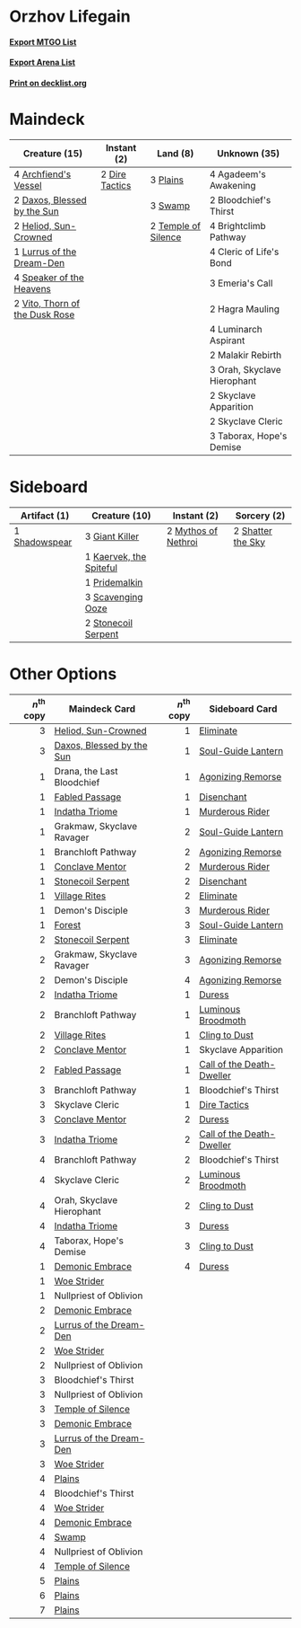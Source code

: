 # Orzhov Lifegain

#### [Export MTGO List](../collection/Orzhov%20Lifegain/Orzhov%20Lifegain.txt)
#### [Export Arena List](../collection/Orzhov%20Lifegain/Orzhov%20Lifegain_arena.txt)
#### [Print on decklist.org](http://decklist.org/?deckmain=4%09Agadeem's%20Awakening%0A4%09Archfiend's%20Vessel%0A2%09Bloodchief's%20Thirst%0A4%09Brightclimb%20Pathway%0A4%09Cleric%20of%20Life's%20Bond%0A2%09Daxos,%20Blessed%20by%20the%20Sun%0A2%09Dire%20Tactics%0A3%09Emeria's%20Call%0A2%09Hagra%20Mauling%0A2%09Heliod,%20Sun-Crowned%0A4%09Luminarch%20Aspirant%0A1%09Lurrus%20of%20the%20Dream-Den%0A2%09Malakir%20Rebirth%0A3%09Orah,%20Skyclave%20Hierophant%0A3%09Plains%0A2%09Skyclave%20Apparition%0A2%09Skyclave%20Cleric%0A4%09Speaker%20of%20the%20Heavens%0A3%09Swamp%0A3%09Taborax,%20Hope's%20Demise%0A2%09Temple%20of%20Silence%0A2%09Vito,%20Thorn%20of%20the%20Dusk%20Rose&deckside=3%09Giant%20Killer%0A1%09Kaervek,%20the%20Spiteful%0A2%09Mythos%20of%20Nethroi%0A1%09Pridemalkin%0A3%09Scavenging%20Ooze%0A1%09Shadowspear%0A2%09Shatter%20the%20Sky%0A2%09Stonecoil%20Serpent)
# Maindeck

|                                              Creature (15)                                              |                                       Instant (2)                                       |                                           Land (8)                                           |       Unknown (35)        |
|---------------------------------------------------------------------------------------------------------|-----------------------------------------------------------------------------------------|----------------------------------------------------------------------------------------------|---------------------------|
|4 [Archfiend's Vessel](http://gatherer.wizards.com/Pages/Card/Details.aspx?multiverseid=485411)          |2 [Dire Tactics](http://gatherer.wizards.com/Pages/Card/Details.aspx?multiverseid=479703)|3 [Plains](http://gatherer.wizards.com/Pages/Card/Details.aspx?multiverseid=439856)           |4 Agadeem's Awakening      |
|2 [Daxos, Blessed by the Sun](http://gatherer.wizards.com/Pages/Card/Details.aspx?multiverseid=476260)   |                                                                                         |3 [Swamp](http://gatherer.wizards.com/Pages/Card/Details.aspx?multiverseid=439858)            |2 Bloodchief's Thirst      |
|2 [Heliod, Sun-Crowned](http://gatherer.wizards.com/Pages/Card/Details.aspx?multiverseid=476269)         |                                                                                         |2 [Temple of Silence](http://gatherer.wizards.com/Pages/Card/Details.aspx?multiverseid=373522)|4 Brightclimb Pathway      |
|1 [Lurrus of the Dream-Den](http://gatherer.wizards.com/Pages/Card/Details.aspx?multiverseid=479746)     |                                                                                         |                                                                                              |4 Cleric of Life's Bond    |
|4 [Speaker of the Heavens](http://gatherer.wizards.com/Pages/Card/Details.aspx?multiverseid=488246)      |                                                                                         |                                                                                              |3 Emeria's Call            |
|2 [Vito, Thorn of the Dusk Rose](http://gatherer.wizards.com/Pages/Card/Details.aspx?multiverseid=485450)|                                                                                         |                                                                                              |2 Hagra Mauling            |
|                                                                                                         |                                                                                         |                                                                                              |4 Luminarch Aspirant       |
|                                                                                                         |                                                                                         |                                                                                              |2 Malakir Rebirth          |
|                                                                                                         |                                                                                         |                                                                                              |3 Orah, Skyclave Hierophant|
|                                                                                                         |                                                                                         |                                                                                              |2 Skyclave Apparition      |
|                                                                                                         |                                                                                         |                                                                                              |2 Skyclave Cleric          |
|                                                                                                         |                                                                                         |                                                                                              |3 Taborax, Hope's Demise   |


# Sideboard

|                                      Artifact (1)                                      |                                          Creature (10)                                           |                                         Instant (2)                                          |                                        Sorcery (2)                                         |
|----------------------------------------------------------------------------------------|--------------------------------------------------------------------------------------------------|----------------------------------------------------------------------------------------------|--------------------------------------------------------------------------------------------|
|1 [Shadowspear](http://gatherer.wizards.com/Pages/Card/Details.aspx?multiverseid=476487)|3 [Giant Killer](http://gatherer.wizards.com/Pages/Card/Details.aspx?multiverseid=472976)         |2 [Mythos of Nethroi](http://gatherer.wizards.com/Pages/Card/Details.aspx?multiverseid=479617)|2 [Shatter the Sky](http://gatherer.wizards.com/Pages/Card/Details.aspx?multiverseid=476288)|
|                                                                                        |1 [Kaervek, the Spiteful](http://gatherer.wizards.com/Pages/Card/Details.aspx?multiverseid=485429)|                                                                                              |                                                                                            |
|                                                                                        |1 [Pridemalkin](http://gatherer.wizards.com/Pages/Card/Details.aspx?multiverseid=485519)          |                                                                                              |                                                                                            |
|                                                                                        |3 [Scavenging Ooze](http://gatherer.wizards.com/Pages/Card/Details.aspx?multiverseid=420783)      |                                                                                              |                                                                                            |
|                                                                                        |2 [Stonecoil Serpent](http://gatherer.wizards.com/Pages/Card/Details.aspx?multiverseid=473197)    |                                                                                              |                                                                                            |


# Other Options

|*n*<sup>th</sup> copy|                                           Maindeck Card                                            |*n*<sup>th</sup> copy|                                           Sideboard Card                                           |
|--------------------:|----------------------------------------------------------------------------------------------------|--------------------:|----------------------------------------------------------------------------------------------------|
|                    3|[Heliod, Sun-Crowned](http://gatherer.wizards.com/Pages/Card/Details.aspx?multiverseid=476269)      |                    1|[Eliminate](http://gatherer.wizards.com/Pages/Card/Details.aspx?multiverseid=485420)                |
|                    3|[Daxos, Blessed by the Sun](http://gatherer.wizards.com/Pages/Card/Details.aspx?multiverseid=476260)|                    1|[Soul-Guide Lantern](http://gatherer.wizards.com/Pages/Card/Details.aspx?multiverseid=476488)       |
|                    1|Drana, the Last Bloodchief                                                                          |                    1|[Agonizing Remorse](http://gatherer.wizards.com/Pages/Card/Details.aspx?multiverseid=476334)        |
|                    1|[Fabled Passage](http://gatherer.wizards.com/Pages/Card/Details.aspx?multiverseid=473206)           |                    1|[Disenchant](http://gatherer.wizards.com/Pages/Card/Details.aspx?multiverseid=847)                  |
|                    1|[Indatha Triome](http://gatherer.wizards.com/Pages/Card/Details.aspx?multiverseid=479768)           |                    1|[Murderous Rider](http://gatherer.wizards.com/Pages/Card/Details.aspx?multiverseid=473059)          |
|                    1|Grakmaw, Skyclave Ravager                                                                           |                    2|[Soul-Guide Lantern](http://gatherer.wizards.com/Pages/Card/Details.aspx?multiverseid=476488)       |
|                    1|Branchloft Pathway                                                                                  |                    2|[Agonizing Remorse](http://gatherer.wizards.com/Pages/Card/Details.aspx?multiverseid=476334)        |
|                    1|[Conclave Mentor](http://gatherer.wizards.com/Pages/Card/Details.aspx?multiverseid=485539)          |                    2|[Murderous Rider](http://gatherer.wizards.com/Pages/Card/Details.aspx?multiverseid=473059)          |
|                    1|[Stonecoil Serpent](http://gatherer.wizards.com/Pages/Card/Details.aspx?multiverseid=473197)        |                    2|[Disenchant](http://gatherer.wizards.com/Pages/Card/Details.aspx?multiverseid=847)                  |
|                    1|[Village Rites](http://gatherer.wizards.com/Pages/Card/Details.aspx?multiverseid=485449)            |                    2|[Eliminate](http://gatherer.wizards.com/Pages/Card/Details.aspx?multiverseid=485420)                |
|                    1|Demon's Disciple                                                                                    |                    3|[Murderous Rider](http://gatherer.wizards.com/Pages/Card/Details.aspx?multiverseid=473059)          |
|                    1|[Forest](http://gatherer.wizards.com/Pages/Card/Details.aspx?multiverseid=439860)                   |                    3|[Soul-Guide Lantern](http://gatherer.wizards.com/Pages/Card/Details.aspx?multiverseid=476488)       |
|                    2|[Stonecoil Serpent](http://gatherer.wizards.com/Pages/Card/Details.aspx?multiverseid=473197)        |                    3|[Eliminate](http://gatherer.wizards.com/Pages/Card/Details.aspx?multiverseid=485420)                |
|                    2|Grakmaw, Skyclave Ravager                                                                           |                    3|[Agonizing Remorse](http://gatherer.wizards.com/Pages/Card/Details.aspx?multiverseid=476334)        |
|                    2|Demon's Disciple                                                                                    |                    4|[Agonizing Remorse](http://gatherer.wizards.com/Pages/Card/Details.aspx?multiverseid=476334)        |
|                    2|[Indatha Triome](http://gatherer.wizards.com/Pages/Card/Details.aspx?multiverseid=479768)           |                    1|[Duress](http://gatherer.wizards.com/Pages/Card/Details.aspx?multiverseid=14557)                    |
|                    2|Branchloft Pathway                                                                                  |                    1|[Luminous Broodmoth](http://gatherer.wizards.com/Pages/Card/Details.aspx?multiverseid=479541)       |
|                    2|[Village Rites](http://gatherer.wizards.com/Pages/Card/Details.aspx?multiverseid=485449)            |                    1|[Cling to Dust](http://gatherer.wizards.com/Pages/Card/Details.aspx?multiverseid=476338)            |
|                    2|[Conclave Mentor](http://gatherer.wizards.com/Pages/Card/Details.aspx?multiverseid=485539)          |                    1|Skyclave Apparition                                                                                 |
|                    2|[Fabled Passage](http://gatherer.wizards.com/Pages/Card/Details.aspx?multiverseid=473206)           |                    1|[Call of the Death-Dweller](http://gatherer.wizards.com/Pages/Card/Details.aspx?multiverseid=479598)|
|                    3|Branchloft Pathway                                                                                  |                    1|Bloodchief's Thirst                                                                                 |
|                    3|Skyclave Cleric                                                                                     |                    1|[Dire Tactics](http://gatherer.wizards.com/Pages/Card/Details.aspx?multiverseid=479703)             |
|                    3|[Conclave Mentor](http://gatherer.wizards.com/Pages/Card/Details.aspx?multiverseid=485539)          |                    2|[Duress](http://gatherer.wizards.com/Pages/Card/Details.aspx?multiverseid=14557)                    |
|                    3|[Indatha Triome](http://gatherer.wizards.com/Pages/Card/Details.aspx?multiverseid=479768)           |                    2|[Call of the Death-Dweller](http://gatherer.wizards.com/Pages/Card/Details.aspx?multiverseid=479598)|
|                    4|Branchloft Pathway                                                                                  |                    2|Bloodchief's Thirst                                                                                 |
|                    4|Skyclave Cleric                                                                                     |                    2|[Luminous Broodmoth](http://gatherer.wizards.com/Pages/Card/Details.aspx?multiverseid=479541)       |
|                    4|Orah, Skyclave Hierophant                                                                           |                    2|[Cling to Dust](http://gatherer.wizards.com/Pages/Card/Details.aspx?multiverseid=476338)            |
|                    4|[Indatha Triome](http://gatherer.wizards.com/Pages/Card/Details.aspx?multiverseid=479768)           |                    3|[Duress](http://gatherer.wizards.com/Pages/Card/Details.aspx?multiverseid=14557)                    |
|                    4|Taborax, Hope's Demise                                                                              |                    3|[Cling to Dust](http://gatherer.wizards.com/Pages/Card/Details.aspx?multiverseid=476338)            |
|                    1|[Demonic Embrace](http://gatherer.wizards.com/Pages/Card/Details.aspx?multiverseid=488255)          |                    4|[Duress](http://gatherer.wizards.com/Pages/Card/Details.aspx?multiverseid=14557)                    |
|                    1|[Woe Strider](http://gatherer.wizards.com/Pages/Card/Details.aspx?multiverseid=476374)              |                     |                                                                                                    |
|                    1|Nullpriest of Oblivion                                                                              |                     |                                                                                                    |
|                    2|[Demonic Embrace](http://gatherer.wizards.com/Pages/Card/Details.aspx?multiverseid=488255)          |                     |                                                                                                    |
|                    2|[Lurrus of the Dream-Den](http://gatherer.wizards.com/Pages/Card/Details.aspx?multiverseid=479746)  |                     |                                                                                                    |
|                    2|[Woe Strider](http://gatherer.wizards.com/Pages/Card/Details.aspx?multiverseid=476374)              |                     |                                                                                                    |
|                    2|Nullpriest of Oblivion                                                                              |                     |                                                                                                    |
|                    3|Bloodchief's Thirst                                                                                 |                     |                                                                                                    |
|                    3|Nullpriest of Oblivion                                                                              |                     |                                                                                                    |
|                    3|[Temple of Silence](http://gatherer.wizards.com/Pages/Card/Details.aspx?multiverseid=373522)        |                     |                                                                                                    |
|                    3|[Demonic Embrace](http://gatherer.wizards.com/Pages/Card/Details.aspx?multiverseid=488255)          |                     |                                                                                                    |
|                    3|[Lurrus of the Dream-Den](http://gatherer.wizards.com/Pages/Card/Details.aspx?multiverseid=479746)  |                     |                                                                                                    |
|                    3|[Woe Strider](http://gatherer.wizards.com/Pages/Card/Details.aspx?multiverseid=476374)              |                     |                                                                                                    |
|                    4|[Plains](http://gatherer.wizards.com/Pages/Card/Details.aspx?multiverseid=439856)                   |                     |                                                                                                    |
|                    4|Bloodchief's Thirst                                                                                 |                     |                                                                                                    |
|                    4|[Woe Strider](http://gatherer.wizards.com/Pages/Card/Details.aspx?multiverseid=476374)              |                     |                                                                                                    |
|                    4|[Demonic Embrace](http://gatherer.wizards.com/Pages/Card/Details.aspx?multiverseid=488255)          |                     |                                                                                                    |
|                    4|[Swamp](http://gatherer.wizards.com/Pages/Card/Details.aspx?multiverseid=439858)                    |                     |                                                                                                    |
|                    4|Nullpriest of Oblivion                                                                              |                     |                                                                                                    |
|                    4|[Temple of Silence](http://gatherer.wizards.com/Pages/Card/Details.aspx?multiverseid=373522)        |                     |                                                                                                    |
|                    5|[Plains](http://gatherer.wizards.com/Pages/Card/Details.aspx?multiverseid=439856)                   |                     |                                                                                                    |
|                    6|[Plains](http://gatherer.wizards.com/Pages/Card/Details.aspx?multiverseid=439856)                   |                     |                                                                                                    |
|                    7|[Plains](http://gatherer.wizards.com/Pages/Card/Details.aspx?multiverseid=439856)                   |                     |                                                                                                    |

